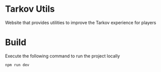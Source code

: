 # Tarkov Utils

Website that provides utilities to improve the Tarkov experience for players

# Build

Execute the following command to run the project locally

```bash
npm run dev
```
